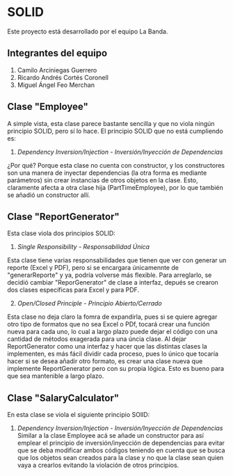 # SOLID

Este proyecto está desarrollado por el equipo La Banda.

## Integrantes del equipo

1. Camilo Arciniegas Guerrero
2. Ricardo Andrés Cortés Coronell
3. Miguel Ángel Feo Merchan

## Clase "Employee"
A simple vista, esta clase parece bastante sencilla y que no viola ningún principio SOLID, pero sí lo hace. El principio SOLID que no está cumpliendo es:
1. _Dependency Inversion/Injection - Inversión/Inyección de Dependencias_

¿Por qué? Porque esta clase no cuenta con constructor, y los constructores son una manera de inyectar dependencias (la otra forma es mediante parámetros) sin crear instancias de otros objetos en la clase. Esto, claramente afecta a otra clase hija (PartTimeEmployee), por lo que también se añadió un constructor allí.

## Clase "ReportGenerator"
Esta clase viola dos principios SOLID:
1. _Single Responsibility - Responsabilidad Única_

Esta clase tiene varias responsabilidades que tienen que ver con generar un reporte (Excel y PDF), pero si se encargara únicamennte de "generarReporte" y ya, podría volverse más flexible. Para arreglarlo, se decidió cambiar "ReporGenerator" de clase a interfaz, depués se crearon dos clases específicas para Excel y para PDF.

2. _Open/Closed Principle - Principio Abierto/Cerrado_

Esta clase no deja claro la fomra de expandirla, pues si se quiere agregar otro tipo de formatos que no sea Excel o PDf, tocará crear una función nueva para cada uno, lo cual a largo plazo puede dejar el código con una cantidad de métodos exagerada para una úncia clase. Al dejar ReportGenerator como una interfaz y hacer que las distintas clases la implementen, es más fácil dividir cada proceso, pues lo único que tocaría hacer si se desea añadir otro formato, es crear una clase nueva que implemente ReportGenerator pero con su propia lógica. Esto es bueno para que sea mantenible a largo plazo.

## Clase "SalaryCalculator"
En esta clase se viola el siguiente principio SOlID:
1. _Dependency Inversion/Injection - Inversión/Inyección de Dependencias_
Similar a la clase Employee acá se añade un constructor para así emplear el principio de inversión/inyección de dependencias para evitar que se deba modificar ambos códigos teniendo en cuenta que se busca que los objetos sean creados para la clase y no que la clase sean quien vaya a crearlos evitando la violación de otros principios.
